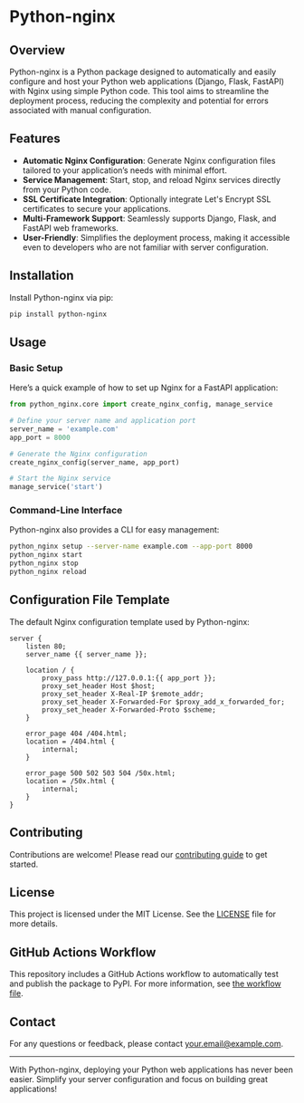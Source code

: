 
# Python-nginx

## Overview

Python-nginx is a Python package designed to automatically and easily configure and host your Python web applications (Django, Flask, FastAPI) with Nginx using simple Python code. This tool aims to streamline the deployment process, reducing the complexity and potential for errors associated with manual configuration.

## Features

- **Automatic Nginx Configuration**: Generate Nginx configuration files tailored to your application’s needs with minimal effort.
- **Service Management**: Start, stop, and reload Nginx services directly from your Python code.
- **SSL Certificate Integration**: Optionally integrate Let's Encrypt SSL certificates to secure your applications.
- **Multi-Framework Support**: Seamlessly supports Django, Flask, and FastAPI web frameworks.
- **User-Friendly**: Simplifies the deployment process, making it accessible even to developers who are not familiar with server configuration.

## Installation

Install Python-nginx via pip:
```bash
pip install python-nginx
```

## Usage

### Basic Setup

Here’s a quick example of how to set up Nginx for a FastAPI application:

```python
from python_nginx.core import create_nginx_config, manage_service

# Define your server name and application port
server_name = 'example.com'
app_port = 8000

# Generate the Nginx configuration
create_nginx_config(server_name, app_port)

# Start the Nginx service
manage_service('start')
```

### Command-Line Interface

Python-nginx also provides a CLI for easy management:
```bash
python_nginx setup --server-name example.com --app-port 8000
python_nginx start
python_nginx stop
python_nginx reload
```

## Configuration File Template

The default Nginx configuration template used by Python-nginx:
```nginx
server {
    listen 80;
    server_name {{ server_name }};

    location / {
        proxy_pass http://127.0.0.1:{{ app_port }};
        proxy_set_header Host $host;
        proxy_set_header X-Real-IP $remote_addr;
        proxy_set_header X-Forwarded-For $proxy_add_x_forwarded_for;
        proxy_set_header X-Forwarded-Proto $scheme;
    }

    error_page 404 /404.html;
    location = /404.html {
        internal;
    }

    error_page 500 502 503 504 /50x.html;
    location = /50x.html {
        internal;
    }
}
```

## Contributing

Contributions are welcome! Please read our [contributing guide](CONTRIBUTING.md) to get started.

## License

This project is licensed under the MIT License. See the [LICENSE](LICENSE) file for more details.

## GitHub Actions Workflow

This repository includes a GitHub Actions workflow to automatically test and publish the package to PyPI. For more information, see [the workflow file](.github/workflows/python-package.yml).

## Contact

For any questions or feedback, please contact [your.email@example.com](mailto:your.email@example.com).

---

With Python-nginx, deploying your Python web applications has never been easier. Simplify your server configuration and focus on building great applications!

